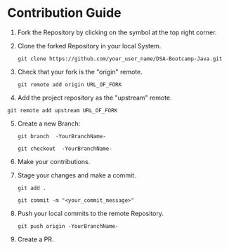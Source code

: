 # Contribution Guide

1. Fork the Repository by clicking on the symbol at the top right corner.

2. Clone the forked Repository in your local System.


   ```git clone https://github.com/your_user_name/DSA-Bootcamp-Java.git```
   
3. Check that your fork is the "origin" remote.


   ```git remote add origin URL_OF_FORK```

4. Add the project repository as the "upstream" remote.

  ```git remote add upstream URL_OF_FORK```

5. Create a new Branch:


   ```git branch  -YourBranchName-```
   
   
   ```git checkout  -YourBranchName-```

6. Make your contributions.

7. Stage your changes and make a commit.


   ```git add .```
   
   
   ```git commit -m "<your_commit_message>"```
   

8. Push your local commits to the remote Repository.


   ```git push origin -YourBranchName-```

9. Create a PR.
